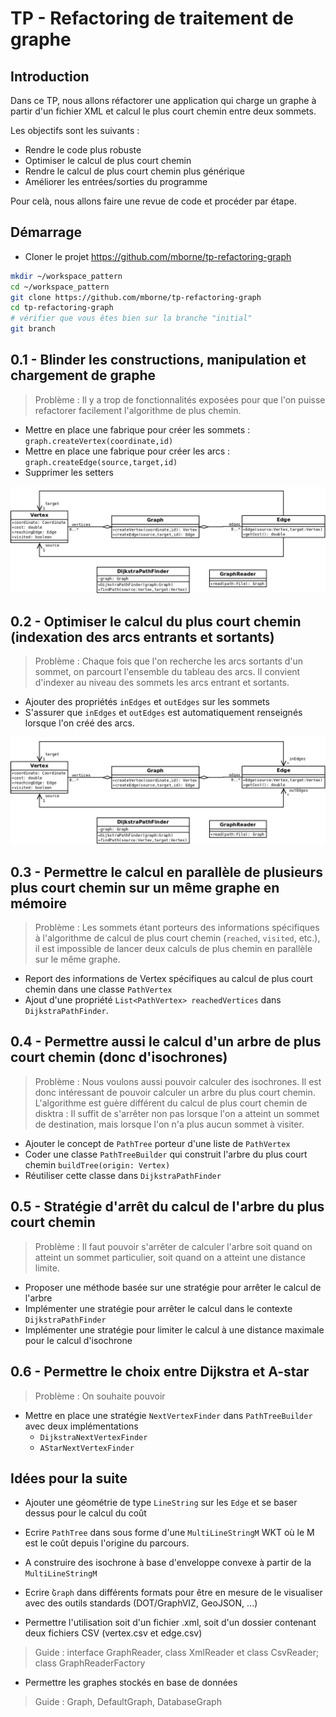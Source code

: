 # TP - Refactoring de traitement de graphe

## Introduction

Dans ce TP, nous allons réfactorer une application qui charge un graphe à partir d'un fichier XML et calcul le plus court chemin entre deux sommets.

Les objectifs sont les suivants :

* Rendre le code plus robuste
* Optimiser le calcul de plus court chemin
* Rendre le calcul de plus court chemin plus générique
* Améliorer les entrées/sorties du programme

Pour celà, nous allons faire une revue de code et procéder par étape.

## Démarrage

* Cloner le projet https://github.com/mborne/tp-refactoring-graph

```bash
mkdir ~/workspace_pattern
cd ~/workspace_pattern
git clone https://github.com/mborne/tp-refactoring-graph
cd tp-refactoring-graph
# vérifier que vous êtes bien sur la branche "initial"
git branch
```


## 0.1 - Blinder les constructions, manipulation et chargement de graphe

> Problème : Il y a trop de fonctionnalités exposées pour que l'on puisse refactorer facilement l'algorithme de plus chemin.

* Mettre en place une fabrique pour créer les sommets : `graph.createVertex(coordinate,id)`
* Mettre en place une fabrique pour créer les arcs : `graph.createEdge(source,target,id)`
* Supprimer les setters

![Modèle 0.1](uml/graph-0.1.png)

## 0.2 - Optimiser le calcul du plus court chemin (indexation des arcs entrants et sortants)

> Problème : Chaque fois que l'on recherche les arcs sortants d'un sommet, on parcourt l'ensemble du tableau des arcs. Il convient d'indexer au niveau des sommets les arcs entrant et sortants.

* Ajouter des propriétés `inEdges` et `outEdges` sur les sommets
* S'assurer que `inEdges` et `outEdges` est automatiquement renseignés lorsque l'on créé des arcs.

![Modèle 0.2](uml/graph-0.2.png)

## 0.3 - Permettre le calcul en parallèle de plusieurs plus court chemin sur un même graphe en mémoire

> Problème : Les sommets étant porteurs des informations spécifiques à l'algorithme de calcul de plus court chemin (`reached`, `visited`, etc.), il est impossible de lancer deux calculs de plus chemin en parallèle sur le même graphe.

* Report des informations de Vertex spécifiques au calcul de plus court chemin dans une classe `PathVertex`
* Ajout d'une propriété `List<PathVertex> reachedVertices` dans `DijkstraPathFinder`.

## 0.4 - Permettre aussi le calcul d'un arbre de plus court chemin (donc d'isochrones)

> Problème : Nous voulons aussi pouvoir calculer des isochrones. Il est donc intéressant de pouvoir calculer un arbre du plus court chemin. L'algorithme est guère différent du calcul de plus court chemin de disktra : Il suffit de s'arrêter non pas lorsque l'on a atteint un sommet de destination, mais lorsque l'on n'a plus aucun sommet à visiter.

* Ajouter le concept de `PathTree` porteur d'une liste de `PathVertex`
* Coder une classe `PathTreeBuilder` qui construit l'arbre du plus court chemin `buildTree(origin: Vertex)`
* Réutiliser cette classe dans `DijkstraPathFinder`


## 0.5 - Stratégie d'arrêt du calcul de l'arbre du plus court chemin

> Problème : Il faut pouvoir s'arrêter de calculer l'arbre soit quand on atteint un sommet particulier, soit quand on a atteint une distance limite.

* Proposer une méthode basée sur une stratégie pour arrêter le calcul de l'arbre
* Implémenter une stratégie pour arrêter le calcul dans le contexte `DijkstraPathFinder`
* Implémenter une stratégie pour limiter le calcul à une distance maximale pour le calcul d'isochrone


## 0.6 - Permettre le choix entre Dijkstra et A-star

> Problème : On souhaite pouvoir 

* Mettre en place une stratégie `NextVertexFinder` dans `PathTreeBuilder` avec deux implémentations
    * `DijkstraNextVertexFinder`
    * `AStarNextVertexFinder`


## Idées pour la suite

* Ajouter une géométrie de type `LineString` sur les `Edge` et se baser dessus pour le calcul du coût

* Ecrire `PathTree` dans sous forme d'une `MultiLineStringM` WKT où le M est le coût depuis l'origine du parcours.

* A construire des isochrone à base d'enveloppe convexe à partir de la `MultiLineStringM`

* Ecrire ̀`Graph` dans différents formats pour être en mesure de le visualiser avec des outils standards (DOT/GraphVIZ, GeoJSON, ...)

* Permettre l'utilisation soit d'un fichier .xml, soit d'un dossier contenant deux fichiers CSV (vertex.csv et edge.csv)

> Guide : interface GraphReader, class XmlReader et class CsvReader; class GraphReaderFactory

* Permettre les graphes stockés en base de données

> Guide : Graph, DefaultGraph, DatabaseGraph

